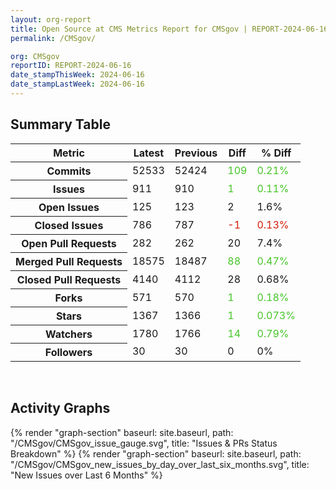 ```yaml
---
layout: org-report
title: Open Source at CMS Metrics Report for CMSgov | REPORT-2024-06-16
permalink: /CMSgov/

org: CMSgov
reportID: REPORT-2024-06-16
date_stampThisWeek: 2024-06-16
date_stampLastWeek: 2024-06-16
---
```

<div class="summary-table">
  <table class="usa-table usa-table--borderless">
    <h2> Summary Table </h2>
    <thead>
      <tr>
        <th scope="col">Metric</th>
        <th scope="col">Latest</th>
        <th scope="col">Previous</th>
        <th scope="col">Diff</th>
        <th scope="col">% Diff</th>
      </tr>
    </thead>
    <tbody>
      <tr>
        <th scope="row">Commits</th>
        <td>52533</td>
        <td>52424</td>
        <td style="color: #45c527" >109</td>
        <td style="color: #45c527" >0.21%</td>
      </tr>
      <tr>
        <th scope="row">Issues</th>
        <td>911</td>
        <td>910</td>
        <td style="color: #45c527" >1</td>
        <td style="color: #45c527" >0.11%</td>
      </tr>
      <tr>
        <th scope="row">Open Issues</th>
        <td>125</td>
        <td>123</td>
        <td style="" >2</td>
        <td style="" >1.6%</td>
      </tr>
      <tr>
        <th scope="row">Closed Issues</th>
        <td>786</td>
        <td>787</td>
        <td style="color: #d31c08" >-1</td>
        <td style="color: #d31c08" >0.13%</td>
      </tr>
      <tr>
        <th scope="row">Open Pull Requests</th>
        <td>282</td>
        <td>262</td>
        <td style="" >20</td>
        <td style="" >7.4%</td>
      </tr>
      <tr>
        <th scope="row">Merged Pull Requests</th>
        <td>18575</td>
        <td>18487</td>
        <td style="color: #45c527" >88</td>
        <td style="color: #45c527" >0.47%</td>
      </tr>
      <tr>
        <th scope="row">Closed Pull Requests</th>
        <td>4140</td>
        <td>4112</td>
        <td style="" >28</td>
        <td style="" >0.68%</td>
      </tr>
      <tr>
        <th scope="row">Forks</th>
        <td>571</td>
        <td>570</td>
        <td style="color: #45c527" >1</td>
        <td style="color: #45c527" >0.18%</td>
      </tr>
      <tr>
        <th scope="row">Stars</th>
        <td>1367</td>
        <td>1366</td>
        <td style="color: #45c527" >1</td>
        <td style="color: #45c527" >0.073%</td>
      </tr>
      <tr>
        <th scope="row">Watchers</th>
        <td>1780</td>
        <td>1766</td>
        <td style="color: #45c527" >14</td>
        <td style="color: #45c527" >0.79%</td>
      </tr>
      <tr>
        <th scope="row">Followers</th>
        <td>30</td>
        <td>30</td>
        <td style="" >0</td>
        <td style="" >0%</td>
      </tr>
    </tbody>
  </table>
</div>
<div class="graph-container">
  <br>
  <h2>Activity Graphs</h2>
  <div class="all-graphs">
    <!--- Issues/PRs Status Breakdown Graph -->
    {% render "graph-section" baseurl: site.baseurl, path: "/CMSgov/CMSgov_issue_gauge.svg", title: "Issues & PRs Status Breakdown" %}
    <!-- New Issues over Last 6 Months -->
    {% render "graph-section" baseurl: site.baseurl, path: "/CMSgov/CMSgov_new_issues_by_day_over_last_six_months.svg", title: "New Issues over Last 6 Months" %}
  </div>
</div>
